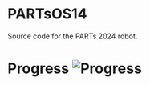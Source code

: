 # PARTsOS14
Source code for the PARTs 2024 robot.
# Progress ![Progress](https://progress-bar.dev/34)
